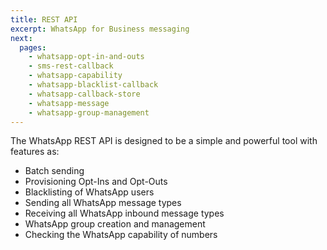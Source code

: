 ```yaml
---
title: REST API
excerpt: WhatsApp for Business messaging
next:
  pages:
    - whatsapp-opt-in-and-outs
    - sms-rest-callback
    - whatsapp-capability
    - whatsapp-blacklist-callback
    - whatsapp-callback-store
    - whatsapp-message
    - whatsapp-group-management
---
```

The WhatsApp REST API is designed to be a simple and powerful tool with features as:
   - Batch sending
   - Provisioning Opt-Ins and Opt-Outs
   - Blacklisting of WhatsApp users
   - Sending all WhatsApp message types
   - Receiving all WhatsApp inbound message types
   - WhatsApp group creation and management
   - Checking the WhatsApp capability of numbers

